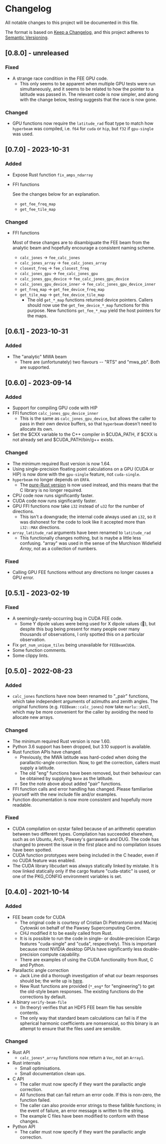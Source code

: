 # Changelog

All notable changes to this project will be documented in this file.

The format is based on [Keep a Changelog](https://keepachangelog.com/en/1.0.0/),
and this project adheres to [Semantic
Versioning](https://semver.org/spec/v2.0.0.html).

## [0.8.0] - unreleased
### Fixed
- A strange race condition in the FEE GPU code.
  - This only seems to be apparent when multiple GPU tests were run
    simultaneously, and it seems to be related to how the pointer to a latitude
    was passed in. The relevant code is now simpler, and along with the change
    below, testing suggests that the race is now gone.

### Changed
- GPU functions now require the `latitude_rad` float type to match how
  `hyperbeam` was compiled, i.e. `f64` for `cuda` or `hip`, but `f32` if
  `gpu-single` was used.

## [0.7.0] - 2023-10-31
### Added
- Expose Rust function `fix_amps_ndarray`
- FFI functions

  See the changes below for an explanation.

  - `get_fee_freq_map`
  - `get_fee_tile_map`

### Changed
- FFI functions

  Most of these changes are to disambiguate the FEE beam from the analytic beam
  and hopefully encourage a consistent naming scheme.

  - `calc_jones` -> `fee_calc_jones`
  - `calc_jones_array` -> `fee_calc_jones_array`
  - `closest_freq` -> `fee_closest_freq`
  - `calc_jones_gpu` -> `fee_calc_jones_gpu`
  - `calc_jones_gpu_device` -> `fee_calc_jones_gpu_device`
  - `calc_jones_gpu_device_inner` -> `fee_calc_jones_gpu_device_inner`
  - `get_freq_map` -> `get_fee_device_freq_map`
  - `get_tile_map` -> `get_fee_device_tile_map`
    - The old `get_*_map` functions returned device pointers. Callers should now
      use the `get_fee_device_*_map` functions for this purpose. New functions
      `get_fee_*_map` yield the host pointers for the maps.

## [0.6.1] - 2023-10-31
### Added
- The "analytic" MWA beam
  - There are (unfortunately) two flavours -- "RTS" and "mwa_pb". Both are
    supported.

## [0.6.0] - 2023-09-14
### Added
- Support for compiling GPU code with HIP
- FFI function `calc_jones_gpu_device_inner`
  - This is the same as `calc_jones_gpu_device`, but allows the caller to pass
    in their own device buffers, so that `hyperbeam` doesn't need to allocate
    its own.
- Set the $CXX variable to the C++ compiler in $CUDA_PATH, if $CXX is not
  already set and $CUDA_PATH/bin/g++ exists.

### Changed
- The minimum required Rust version is now 1.64.
- Using single-precision floating point calculations on a GPU (CUDA or HIP) is
  now done with the `gpu-single` feature, not `cuda-single`.
- `hyperbeam` no longer depends on `ERFA`.
  - The [pure-Rust version](https://github.com/cjordan/rust-erfa) is now used
    instead, and this means that the C library is no longer required.
- CPU code now runs significantly faster.
- CUDA code now runs significantly faster.
- GPU FFI functions now take `i32` instead of `u32` for the number of
  directions.
  - This isn't a downgrade; the internal code always used an `i32`, so it was
    dishonest for the code to look like it accepted more than `i32::MAX`
    directions.
- `array_latitude_rad` arguments have been renamed to `latitude_rad`
  - This functionally changes nothing, but is maybe a little less confusing.
    "array" was used in the sense of the Murchison Widefield _Array_, not as a
    collection of numbers.

### Fixed
- Calling GPU FEE functions without any directions no longer causes a GPU error.

## [0.5.1] - 2023-02-19
### Fixed
- A seemingly-rarely-occurring bug in CUDA FEE code.
  - Some Y dipole values were being used for X dipole values (:facepalm:), but
    despite this bug being present for many people over many thousands of
    observations, I only spotted this on a particular observation.
- Fix `get_num_unique_tiles` being unavailable for `FEEBeamCUDA`.
- Some function comments.
- Some clippy lints.

## [0.5.0] - 2022-08-23
### Added
- `calc_jones` functions have now been renamed to "_pair" functions, which take
  independent arguments of azimuths and zenith angles. The original functions
  (e.g. `FEEBeam::calc_jones`) now take `marlu::AzEl`, which may be more
  convenient for the caller by avoiding the need to allocate new arrays.

### Changed
- The minimum required Rust version is now 1.60.
- Python 3.6 support has been dropped, but 3.10 support is available.
- Rust function APIs have changed.
  - Previously, the MWA latitude was hard-coded when doing the parallactic-angle
    correction. Now, to get the correction, callers must supply a latitude.
  - The old "eng" functions have been removed, but their behaviour can be
    obtained by supplying `None` as the latitude.
  - See the note above about added "pair" functions.
- FFI function calls and error handling has changed. Please familiarise yourself
  with the new include file and/or examples.
- Function documentation is now more consistent and hopefully more readable.

### Fixed
- CUDA compilation on ozstar failed because of an arithmetic operation between
  two different types. Compilation has succeeded elsewhere, such as on Ubuntu,
  Arch, Pawsey's garrawarla and DUG. The code has changed to prevent the issue
  in the first place and no compilation issues have been spotted.
- CUDA function prototypes were being included in the C header, even if no CUDA
  feature was enabled.
- The CUDA library libcudart was always statically linked by mistake. It is now
  linked statically only if the cargo feature "cuda-static" is used, or one of
  the PKG_CONFIG environment variables is set.

## [0.4.0] - 2021-10-14
### Added
- FEE beam code for CUDA
  - The original code is courtesy of Cristian Di Pietrantonio and Maciej
    Cytowski on behalf of the Pawsey Supercomputing Centre.
  - CHJ modified it to be easily called from Rust.
  - It is is possible to run the code in single- or double-precision (Cargo
    features "cuda-single" and "cuda", respectively). This is important because
    most NVIDIA desktop GPUs have significantly less double-precision compute
    capability.
  - There are examples of using the CUDA functionality from Rust, C and Python.
- Parallactic angle correction
  - Jack Line did a thorough investigation of what our beam responses should be;
    the write up is
    [here](https://github.com/JLBLine/polarisation_tests_for_FEE).
  - New Rust functions are provided (`*_eng*` for "engineering") to get the
    old-style beam responses. The existing functions do the corrections by
    default.
- A binary `verify-beam-file`
  - (In theory) verifies that an HDF5 FEE beam file has sensible contents.
  - The only way that standard beam calculations can fail is if the spherical
    harmonic coefficients are nonsensical, so this binary is an attempt to
    ensure that the files used are sensible.

### Changed
- Rust API
  - `calc_jones*_array` functions now return a `Vec`, not an `Array1`.
- Rust internals
  - Small optimisations.
  - Small documentation clean ups.
- C API
  - The caller must now specify if they want the parallactic angle correction.
  - All functions that can fail return an error code. If this is non-zero, the
    function failed.
  - The caller can also provide error strings to these fallible functions; in
    the event of failure, an error message is written to the string.
  - The example C files have been modified to conform with these changes.
- Python API
  - The caller must now specify if they want the parallactic angle correction.
